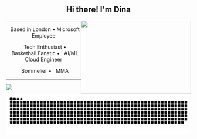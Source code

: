 <div align="center">
  <h2>Hi there! I'm Dina </h2>
  
  <img src="https://media.tenor.com/xwARyAaoSJEAAAAC/all-good-its-all-good.gif" height="200" width="300" align="right"></img>

 <p align="center">
<!--      <a target="_blank" href="https://www.linkedin.com/in/dina-dede/">Linkedin</a> •
    <a target="_blank" href="https://stackoverflow.com/users/11642286/zoispag">Stack Overflow</a> •
    <a target="_blank" href="https://twitter.com/zoispag">Twitter</a> -->
 </p> 

  <hr />
  
<p align="center">
    <p>&nbsp;&nbsp;Based in London &bull; Microsoft Employee </p>
    <p>&nbsp;&nbsp;Tech Enthusiast &bull; &nbsp;&nbsp;Basketball Fanatic &bull; &nbsp;&nbsp;AI/ML Cloud Engineer </p>
    <p>&nbsp;&nbsp;Sommelier &bull; &nbsp;&nbsp;MMA </p>
 </p>

  <hr />
</div>

 <a href="https://github.com/dina-dede">
  <div>
    <img width="49%" src="https://github-readme-stats.vercel.app/api?username=dina-dede&show_icons=true&theme=vue-dark&count_private=true"/>
  </div> 

  <div align="center">
    <img src="https://raw.githubusercontent.com/zoispag/zoispag/output/github-contribution-grid-snake.svg"/>
  </div>
</a>
